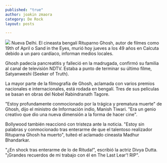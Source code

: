 ```yaml
---
published: "true"
author: joakin zmaora
category: De Rock
layout: posts

---
```


![](http://i.imgur.com/kJp45wOm.jpg)
Nueva Delhi. El cineasta bengalí Rituparno Ghosh, autor de filmes como 19th of April o Sand in the Eyes, murió hoy jueves a los 49 años en Calcuta debido a un paro cardíaco, informan medios locales.

Ghosh padecía pancreatitis y falleció en la madrugada, confirmó su familia al canal de televisión NDTV. Estaba a punto de terminar su último filme, Satyanweshi (Seeker of Truth).

La mayor parte de la filmografía de Ghosh, aclamada con varios premios nacionales e internacionales, está rodada en bengalí. Tres de sus películas se basan en obras del Nobel Rabindranath Tagore.

"Estoy profundamente conmocionado por la trágica y prematura muerte" de Ghosh, dijo el ministro de Información indio, Manish Tiwari. "Era un genio creativo que dio una nueva dimensión a la forma de hacer cine".

Bollywood también reaccionó con tristeza ante la noticia. "Estoy sin palabras y conmocionado tras enterarme de que el talentoso realizador Rituparna Ghosh ha muerto", tuiteó el aclamado cineasta Madhur Bhandarkar.

"¿En shock tras enterarme de lo de Rituda!", escribió la actriz Divya Dutta. "¡Grandes recuerdos de mi trabajo con él en The Last Lear'! RIP".
